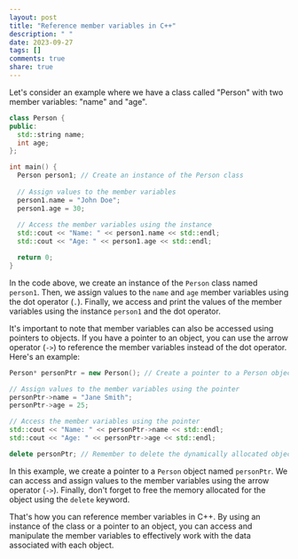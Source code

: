 ```yaml
---
layout: post
title: "Reference member variables in C++"
description: " "
date: 2023-09-27
tags: []
comments: true
share: true
---
```


Let's consider an example where we have a class called "Person" with two member variables: "name" and "age".

```cpp
class Person {
public:
  std::string name;
  int age;
};

int main() {
  Person person1; // Create an instance of the Person class
  
  // Assign values to the member variables
  person1.name = "John Doe";
  person1.age = 30;
  
  // Access the member variables using the instance
  std::cout << "Name: " << person1.name << std::endl;
  std::cout << "Age: " << person1.age << std::endl;

  return 0;
}
```

In the code above, we create an instance of the `Person` class named `person1`. Then, we assign values to the `name` and `age` member variables using the dot operator (`.`). Finally, we access and print the values of the member variables using the instance `person1` and the dot operator.

It's important to note that member variables can also be accessed using pointers to objects. If you have a pointer to an object, you can use the arrow operator (`->`) to reference the member variables instead of the dot operator. Here's an example:

```cpp
Person* personPtr = new Person(); // Create a pointer to a Person object

// Assign values to the member variables using the pointer
personPtr->name = "Jane Smith";
personPtr->age = 25;

// Access the member variables using the pointer
std::cout << "Name: " << personPtr->name << std::endl;
std::cout << "Age: " << personPtr->age << std::endl;

delete personPtr; // Remember to delete the dynamically allocated object
```

In this example, we create a pointer to a `Person` object named `personPtr`. We can access and assign values to the member variables using the arrow operator (`->`). Finally, don't forget to free the memory allocated for the object using the `delete` keyword.

That's how you can reference member variables in C++. By using an instance of the class or a pointer to an object, you can access and manipulate the member variables to effectively work with the data associated with each object.